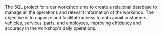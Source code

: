 The SQL project for a car workshop aims to create a relational database to manage all the operations and relevant information of the workshop. The objective is to organize and facilitate access to data about customers, vehicles, services, parts, and employees, improving efficiency and accuracy in the workshop's daily operations.
